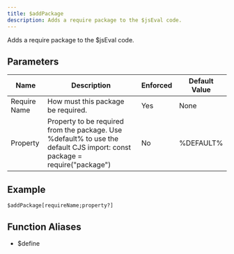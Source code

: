 ```yaml
---
title: $addPackage
description: Adds a require package to the $jsEval code.
---
```


Adds a require package to the $jsEval code.
## Parameters
|     Name     |                                                        Description                                                        | Enforced | Default Value |
|--------------|---------------------------------------------------------------------------------------------------------------------------|----------|---------------|
| Require Name | How must this package be required.                                                                                        | Yes      | None          |
| Property     | Property to be required from the package. Use %default% to use the default CJS import: const package = require("package") | No       | %DEFAULT%     |
## Example
```
$addPackage[requireName;property?]
```
## Function Aliases
- $define